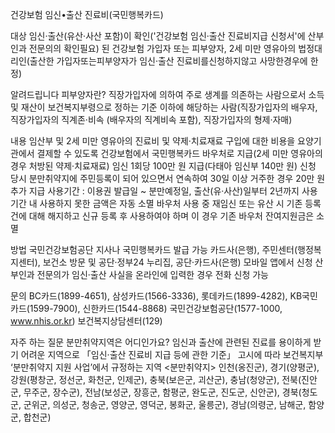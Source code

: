 건강보험 임신•출산 진료비(국민행복카드)

대상
임신·출산(유산·사산 포함)이 확인('건강보험 임신·출산 진료비지급 신청서'에 산부인과 전문의의 확인필요) 된 건강보험 가입자 또는 피부양자, 2세 미만 영유아의 법정대리인(출산한 가입자또는피부양자가 임신·출산 진료비를신청하지않고 사망한경우에 한정)

알려드립니다
 피부양자란?
   직장가입자에 의하여 주로 생계를 의존하는 사람으로서 소득 및 재산이 보건복지부령으로 정하는 기준 이하에 해당하는 사람(직장가입자의 배우자, 직장가입자의 직계존·비속 (배우자의 직계비속 포함), 직장가입자의 형제·자매)

내용
 임산부 및 2세 미만 영유아의 진료비 및 약제·치료재료 구입에 대한 비용을 요양기관에서 결제할 수 있도록 건강보험에서 국민행복카드 바우처로 지급(2세 미만 영유아의 경우 처방된 약제·치료재료)
   임신 1회당 100만 원 지급(다태아 임신부 140만 원)
   신청 당시 분만취약지에 주민등록이 되어 있으면서 연속하여 30일 이상 거주한 경우 20만 원 추가 지급
     사용기간 : 이용권 발급일 ~ 분만예정일, 출산(유·사산)일부터 2년까지
     사용기간 내 사용하지 못한 금액은 자동 소멸
     바우처 사용 중 재임신 또는 유산 시 기존 등록 건에 대해 해지하고 신규 등록 후 사용하여야 하며 이 경우 기존 바우처 잔여지원금은 소멸

방법
 국민건강보험공단 지사나 국민행복카드 발급 가능 카드사(은행), 주민센터(행정복지센터), 보건소 방문 및 공단·정부24 누리집, 공단·카드사(은행) 모바일 앱에서 신청
 산부인과 전문의가 임신·출산 사실을 온라인에 입력한 경우 전화 신청 가능

문의
 BC카드(1899-4651), 삼성카드(1566-3336), 롯데카드(1899-4282), KB국민카드(1599-7900), 신한카드(1544-8868)
 국민건강보험공단(1577-1000, www.nhis.or.kr)
 보건복지상담센터(129)

자주 하는 질문
 분만취약지역은 어디인가요?
   임신과 출산에 관련된 진료를 용이하게 받기 어려운 지역으로 「임신·출산 진료비 지급 등에 관한 기준」 고시에 따라 보건복지부 ‘분만취약지 지원 사업’에서 규정하는 지역
 <분만취약지>
   인천(옹진군), 경기(양평군), 강원(평창군, 정선군, 화천군, 인제군), 충북(보은군, 괴산군), 충남(청양군), 전북(진안군, 무주군, 장수군), 전남(보성군, 장흥군, 함평군, 완도군, 진도군, 신안군), 경북(청도군, 군위군, 의성군, 청송군, 영양군, 영덕군, 봉화군, 울릉군), 경남(의령군, 남해군, 함양군, 합천군)
